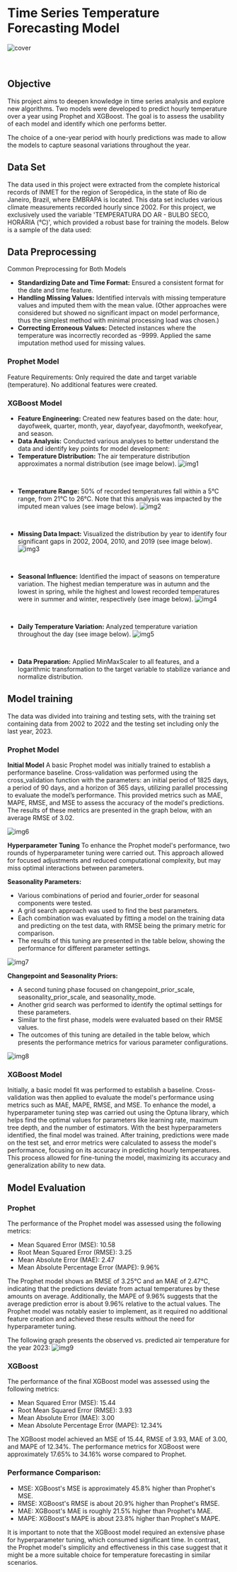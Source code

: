 # Time Series Temperature Forecasting Model

![cover](https://github.com/GabrielAlvesDS/CarPrice_Pro/blob/main/images/carprice%20pro_cut.jpg)

<br>

## Objective
This project aims to deepen knowledge in time series analysis and explore new algorithms. Two models were developed to predict hourly temperature over a year using Prophet and XGBoost. The goal is to assess the usability of each model and identify which one performs better.

The choice of a one-year period with hourly predictions was made to allow the models to capture seasonal variations throughout the year.


## Data Set
The data used in this project were extracted from the complete historical records of INMET for the region of Seropédica, in the state of Rio de Janeiro, Brazil, where EMBRAPA is located. This data set includes various climate measurements recorded hourly since 2002. For this project, we exclusively used the variable 'TEMPERATURA DO AR - BULBO SECO, HORÁRIA (°C)', which provided a robust base for training the models. Below is a sample of the data used:

## Data Preprocessing
Common Preprocessing for Both Models
- **Standardizing Date and Time Format:** Ensured a consistent format for the date and time feature.
- **Handling Missing Values:** Identified intervals with missing temperature values and imputed them with the mean value. (Other approaches were considered but showed no significant impact on model performance, thus the simplest method with minimal processing load was chosen.)
- **Correcting Erroneous Values:** Detected instances where the temperature was incorrectly recorded as -9999. Applied the same imputation method used for missing values.

### Prophet Model
Feature Requirements:
Only required the date and target variable (temperature). No additional features were created.
### XGBoost Model
- **Feature Engineering:** Created new features based on the date: hour, dayofweek, quarter, month, year, dayofyear, dayofmonth, weekofyear, and season.
- **Data Analysis:** Conducted various analyses to better understand the data and identify key points for model development:
- **Temperature Distribution:** The air temperature distribution approximates a normal distribution (see image below).
  ![img1](https://github.com/GabrielAlvesDS/TempTrack/blob/main/img/Distribution%20of%20Air%20Temperature.png)

<br>

- **Temperature Range:** 50% of recorded temperatures fall within a 5°C range, from 21°C to 26°C. Note that this analysis was impacted by the imputed mean values (see image below).
 ![img2](https://github.com/GabrielAlvesDS/TempTrack/blob/main/img/Boxplot%20of%20Air%20Temperature.png)

<br>

- **Missing Data Impact:** Visualized the distribution by year to identify four significant gaps in 2002, 2004, 2010, and 2019 (see image below).
 ![img3](https://github.com/GabrielAlvesDS/TempTrack/blob/main/img/Missing%20values.png)

<br>

- **Seasonal Influence:** Identified the impact of seasons on temperature variation. The highest median temperature was in autumn and the lowest in spring, while the highest and lowest recorded temperatures were in summer and winter, respectively (see image below).
 ![img4](https://github.com/GabrielAlvesDS/TempTrack/blob/main/img/Season.png)

<br>

- **Daily Temperature Variation:** Analyzed temperature variation throughout the day (see image below).
 ![img5](https://github.com/GabrielAlvesDS/TempTrack/blob/main/img/Hour.png)

<br>

- **Data Preparation:** Applied MinMaxScaler to all features, and a logarithmic transformation to the target variable to stabilize variance and normalize distribution.

## Model training
The data was divided into training and testing sets, with the training set containing data from 2002 to 2022 and the testing set including only the last year, 2023.

### Prophet Model
**Initial Model**
A basic Prophet model was initially trained to establish a performance baseline. Cross-validation was performed using the cross_validation function with the parameters: an initial period of 1825 days, a period of 90 days, and a horizon of 365 days, utilizing parallel processing to evaluate the model’s performance. This provided metrics such as MAE, MAPE, RMSE, and MSE to assess the accuracy of the model's predictions. The results of these metrics are presented in the graph below, with an average RMSE of 3.02.

 ![img6](https://github.com/GabrielAlvesDS/TempTrack/blob/main/img/InitialModel.png)

**Hyperparameter Tuning**
To enhance the Prophet model's performance, two rounds of hyperparameter tuning were carried out. This approach allowed for focused adjustments and reduced computational complexity, but may miss optimal interactions between parameters.

**Seasonality Parameters:**
- Various combinations of period and fourier_order for seasonal components were tested.
- A grid search approach was used to find the best parameters.
- Each combination was evaluated by fitting a model on the training data and predicting on the test data, with RMSE being the primary metric for comparison.
- The results of this tuning are presented in the table below, showing the performance for different parameter settings.

 ![img7](https://github.com/GabrielAlvesDS/TempTrack/blob/main/img/SeasonalityParanetersTuning.png)

**Changepoint and Seasonality Priors:**
- A second tuning phase focused on changepoint_prior_scale, seasonality_prior_scale, and seasonality_mode.
- Another grid search was performed to identify the optimal settings for these parameters.
- Similar to the first phase, models were evaluated based on their RMSE values.
- The outcomes of this tuning are detailed in the table below, which presents the performance metrics for various parameter configurations.

 ![img8](https://github.com/GabrielAlvesDS/TempTrack/blob/main/img/ChangepointandSeasonalityPriorsTuning.png)

### XGBoost Model
Initially, a basic model fit was performed to establish a baseline. Cross-validation was then applied to evaluate the model's performance using metrics such as MAE, MAPE, RMSE, and MSE.
To enhance the model, a hyperparameter tuning step was carried out using the Optuna library, which helps find the optimal values for parameters like learning rate, maximum tree depth, and the number of estimators.
With the best hyperparameters identified, the final model was trained. After training, predictions were made on the test set, and error metrics were calculated to assess the model's performance, focusing on its accuracy in predicting hourly temperatures.
This process allowed for fine-tuning the model, maximizing its accuracy and generalization ability to new data.


## Model Evaluation

### Prophet
The performance of the Prophet model was assessed using the following metrics:

- Mean Squared Error (MSE): 10.58
- Root Mean Squared Error (RMSE): 3.25
- Mean Absolute Error (MAE): 2.47
- Mean Absolute Percentage Error (MAPE): 9.96%

The Prophet model shows an RMSE of 3.25°C and an MAE of 2.47°C, indicating that the predictions deviate from actual temperatures by these amounts on average. Additionally, the MAPE of 9.96% suggests that the average prediction error is about 9.96% relative to the actual values. The Prophet model was notably easier to implement, as it required no additional feature creation and achieved these results without the need for hyperparameter tuning.

The following graph presents the observed vs. predicted air temperature for the year 2023:
 ![img9](https://github.com/GabrielAlvesDS/TempTrack/blob/main/img/ObservedvsPredictedAirTemperature2023.png)


### XGBoost
The performance of the final XGBoost model was assessed using the following metrics:

- Mean Squared Error (MSE): 15.44
- Root Mean Squared Error (RMSE): 3.93
- Mean Absolute Error (MAE): 3.00
- Mean Absolute Percentage Error (MAPE): 12.34%

The XGBoost model achieved an MSE of 15.44, RMSE of 3.93, MAE of 3.00, and MAPE of 12.34%. The performance metrics for XGBoost were approximately 17.65% to 34.16% worse compared to Prophet.

### Performance Comparison:

- MSE: XGBoost's MSE is approximately 45.8% higher than Prophet's MSE.
- RMSE: XGBoost's RMSE is about 20.9% higher than Prophet's RMSE.
- MAE: XGBoost's MAE is roughly 21.5% higher than Prophet's MAE.
- MAPE: XGBoost's MAPE is about 23.8% higher than Prophet's MAPE.

It is important to note that the XGBoost model required an extensive phase for hyperparameter tuning, which consumed significant time. In contrast, the Prophet model's simplicity and effectiveness in this case suggest that it might be a more suitable choice for temperature forecasting in similar scenarios.




